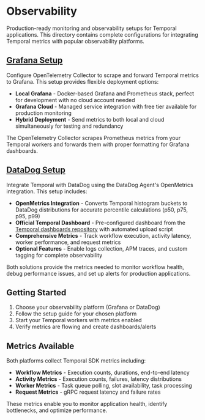 # Observability

Production-ready monitoring and observability setups for Temporal applications. This directory contains complete configurations for integrating Temporal metrics with popular observability platforms.

## [Grafana Setup](./grafana/GRAFANA_SETUP.md)

Configure OpenTelemetry Collector to scrape and forward Temporal metrics to Grafana. This setup provides flexible deployment options:

- **Local Grafana** - Docker-based Grafana and Prometheus stack, perfect for development with no cloud account needed
- **Grafana Cloud** - Managed service integration with free tier available for production monitoring
- **Hybrid Deployment** - Send metrics to both local and cloud simultaneously for testing and redundancy

The OpenTelemetry Collector scrapes Prometheus metrics from your Temporal workers and forwards them with proper formatting for Grafana dashboards.

## [DataDog Setup](./datadog/DATADOG_SETUP.md)

Integrate Temporal with DataDog using the DataDog Agent's OpenMetrics integration. This setup includes:

- **OpenMetrics Integration** - Converts Temporal histogram buckets to DataDog distributions for accurate percentile calculations (p50, p75, p95, p99)
- **Official Temporal Dashboard** - Pre-configured dashboard from the [Temporal dashboards repository](https://github.com/temporalio/dashboards) with automated upload script
- **Comprehensive Metrics** - Track workflow execution, activity latency, worker performance, and request metrics
- **Optional Features** - Enable logs collection, APM traces, and custom tagging for complete observability

Both solutions provide the metrics needed to monitor workflow health, debug performance issues, and set up alerts for production applications.

## Getting Started

1. Choose your observability platform (Grafana or DataDog)
2. Follow the setup guide for your chosen platform
3. Start your Temporal workers with metrics enabled
4. Verify metrics are flowing and create dashboards/alerts

## Metrics Available

Both platforms collect Temporal SDK metrics including:

- **Workflow Metrics** - Execution counts, durations, end-to-end latency
- **Activity Metrics** - Execution counts, failures, latency distributions
- **Worker Metrics** - Task queue polling, slot availability, task processing
- **Request Metrics** - gRPC request latency and failure rates

These metrics enable you to monitor application health, identify bottlenecks, and optimize performance.
